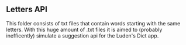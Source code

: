 ## Letters API

This folder consists of txt files that contain words starting with the same letters. With this huge amount of .txt files it is aimed to (probably inefficently) simulate a suggestion api for the Luden's Dict app.
